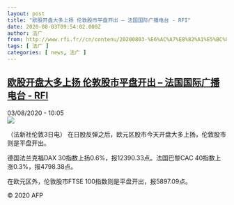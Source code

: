 ```yaml
---
layout: post
title: "欧股开盘大多上扬 伦敦股市平盘开出 – 法国国际广播电台 - RFI"
date: 2020-08-03T09:54:02.000Z
author: 法广
from: http://www.rfi.fr//cn/contenu/20200803-%E6%AC%A7%E8%82%A1%E5%BC%80%E7%9B%98%E5%A4%A7%E5%A4%9A%E4%B8%8A%E6%89%AC-%E4%BC%A6%E6%95%A6%E8%82%A1%E5%B8%82%E5%B9%B3%E7%9B%98%E5%BC%80%E5%87%BA
tags: [ 法广 ]
categories: [ news, 法广 ]
---
```

<!--1596448442000-->
[欧股开盘大多上扬 伦敦股市平盘开出 – 法国国际广播电台 - RFI](http://www.rfi.fr//cn/contenu/20200803-%E6%AC%A7%E8%82%A1%E5%BC%80%E7%9B%98%E5%A4%A7%E5%A4%9A%E4%B8%8A%E6%89%AC-%E4%BC%A6%E6%95%A6%E8%82%A1%E5%B8%82%E5%B9%B3%E7%9B%98%E5%BC%80%E5%87%BA)
------

<div>
<div>03/08/2020 - 10:05</div><img src="https://s.rfi.fr/media/display/0fd39b6e-d565-11ea-8a54-005056bff430/w:310/p:16x9/eco0003b.200803160501.jpg"><div class="t-content__body u-clearfix"><div class="m-interstitial"></div><p>（法新社伦敦3日电）    在日股反弹之后，欧元区股市今天开盘大多上扬，伦敦股市则是平盘开出。</p><p>    德国法兰克福DAX 30指数上扬0.6%，报12390.33点。法国巴黎CAC 40指数上涨0.3%，报4798.38点。</p><p>    在欧元区外，伦敦股市FTSE 100指数则是平盘开出，报5897.09点。</p><p class="t-copyright">© 2020 AFP</p>        </div>
</div>
